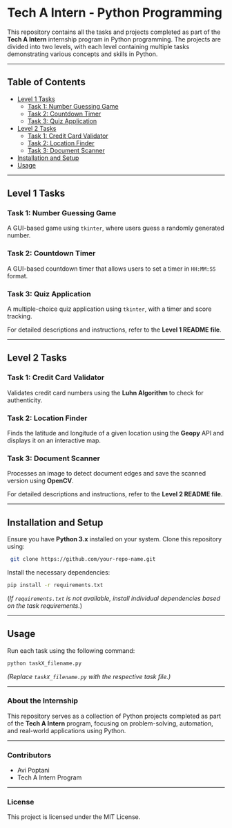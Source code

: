 # Tech A Intern - Python Programming

This repository contains all the tasks and projects completed as part of the **Tech A Intern** internship program in Python programming. The projects are divided into two levels, with each level containing multiple tasks demonstrating various concepts and skills in Python.

---
## **Table of Contents**
- [Level 1 Tasks](#level-1-tasks)
  - [Task 1: Number Guessing Game](#task-1-number-guessing-game)
  - [Task 2: Countdown Timer](#task-2-countdown-timer)
  - [Task 3: Quiz Application](#task-3-quiz-application)
- [Level 2 Tasks](#level-2-tasks)
  - [Task 1: Credit Card Validator](#task-1-credit-card-validator)
  - [Task 2: Location Finder](#task-2-location-finder)
  - [Task 3: Document Scanner](#task-3-document-scanner)
- [Installation and Setup](#installation-and-setup)
- [Usage](#usage)

---
## **Level 1 Tasks**

### **Task 1: Number Guessing Game**
A GUI-based game using `tkinter`, where users guess a randomly generated number.

### **Task 2: Countdown Timer**
A GUI-based countdown timer that allows users to set a timer in `HH:MM:SS` format.

### **Task 3: Quiz Application**
A multiple-choice quiz application using `tkinter`, with a timer and score tracking.

For detailed descriptions and instructions, refer to the **Level 1 README file**.

---
## **Level 2 Tasks**

### **Task 1: Credit Card Validator**
Validates credit card numbers using the **Luhn Algorithm** to check for authenticity.

### **Task 2: Location Finder**
Finds the latitude and longitude of a given location using the **Geopy** API and displays it on an interactive map.

### **Task 3: Document Scanner**
Processes an image to detect document edges and save the scanned version using **OpenCV**.

For detailed descriptions and instructions, refer to the **Level 2 README file**.

---
## **Installation and Setup**
Ensure you have **Python 3.x** installed on your system. Clone this repository using:
```sh
 git clone https://github.com/your-repo-name.git
```

Install the necessary dependencies:
```sh
pip install -r requirements.txt
```
(*If `requirements.txt` is not available, install individual dependencies based on the task requirements.*)

---
## **Usage**
Run each task using the following command:
```sh
python taskX_filename.py
```
*(Replace `taskX_filename.py` with the respective task file.)*

---
### **About the Internship**
This repository serves as a collection of Python projects completed as part of the **Tech A Intern** program, focusing on problem-solving, automation, and real-world applications using Python.

---
### **Contributors**
- Avi Poptani
- Tech A Intern Program

---
### **License**
This project is licensed under the MIT License.
